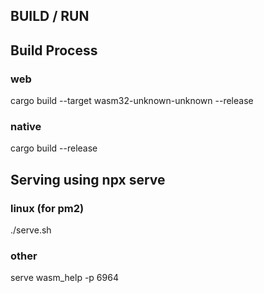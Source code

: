 ## BUILD / RUN

## Build Process

### web

cargo build --target wasm32-unknown-unknown --release

### native

cargo build --release

## Serving using npx serve

### linux (for pm2)

./serve.sh

### other

serve wasm_help -p 6964
